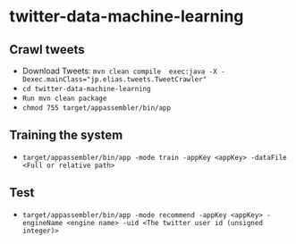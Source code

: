 twitter-data-machine-learning
====================

## Crawl tweets
* Download Tweets: 
```mvn clean compile  exec:java -X -Dexec.mainClass="jp.elias.tweets.TweetCrawler"```
* ```cd twitter-data-machine-learning```
* ```Run mvn clean package```
* ```chmod 755 target/appassembler/bin/app```

## Training the system
* ```target/appassembler/bin/app -mode train -appKey <appKey> -dataFile <Full or relative path>``` 

## Test

* ```target/appassembler/bin/app -mode recommend -appKey <appKey> -engineName <engine name> -uid <The twitter user id (unsigned integer)>```
